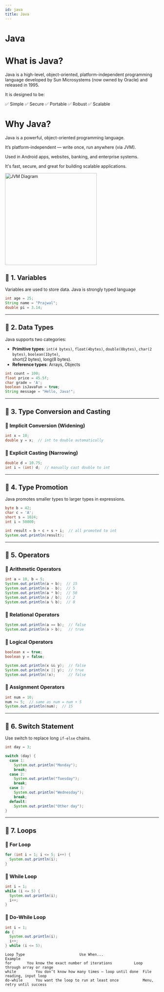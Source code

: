 ```yaml
---
id: java
title: Java
---
```


# Java


# What is Java?
Java is a high-level, object-oriented, platform-independent programming language developed by Sun Microsystems (now owned by Oracle) and released in 1995.

It is designed to be:

✅ Simple
✅ Secure
✅ Portable
✅ Robust
✅ Scalable

# Why Java?
Java is a powerful, object-oriented programming language.

It’s platform-independent — write once, run anywhere (via JVM).

Used in Android apps, websites, banking, and enterprise systems.

It's fast, secure, and great for building scalable applications.


<div style={{ textAlign: 'center' }}>
  <img src="/img/jvm.png" alt="JVM Diagram" width="300" />
</div>




## 📌 1. Variables

Variables are used to store data. Java is strongly typed language

```java
int age = 25;
String name = "Prajwal";
double pi = 3.14;
````

---

## 📌 2. Data Types

Java supports two categories:

* **Primitive types**: `int(4 bytes)`, `float(4bytes)`, `double(8bytes)`, `char(2 bytes)`, `boolean(1byte)`,   
  short(2 bytes), long(8 bytes).
* **Reference types**: Arrays, Objects

```java
int count = 100;
float price = 45.5f;
char grade = 'A';
boolean isJavaFun = true;
String message = "Hello, Java!";
```

---

## 📌 3. Type Conversion and Casting

### 🔹 Implicit Conversion (Widening)

```java
int x = 10;
double y = x;  // int to double automatically
```

### 🔹 Explicit Casting (Narrowing)

```java
double d = 10.75;
int i = (int) d;  // manually cast double to int
```

---

## 📌 4. Type Promotion

Java promotes smaller types to larger types in expressions.

```java
byte b = 42;
char c = 'A';
short s = 1024;
int i = 50000;

int result = b + c + s + i;  // all promoted to int
System.out.println(result);
```

---

## 📌 5. Operators

### 🔹 Arithmetic Operators

```java
int a = 10, b = 5;
System.out.println(a + b);  // 15
System.out.println(a - b);  // 5
System.out.println(a * b);  // 50
System.out.println(a / b);  // 2
System.out.println(a % b);  // 0
```

### 🔹 Relational Operators

```java
System.out.println(a == b);  // false
System.out.println(a > b);   // true
```

### 🔹 Logical Operators

```java
boolean x = true;
boolean y = false;

System.out.println(x && y);  // false
System.out.println(x || y);  // true
System.out.println(!x);      // false
```

### 🔹 Assignment Operators

```java
int num = 10;
num += 5;  // same as num = num + 5
System.out.println(num);  // 15
```

---

## 📌 6. Switch Statement

Use switch to replace long `if-else` chains.

```java
int day = 3;

switch (day) {
  case 1:
    System.out.println("Monday");
    break;
  case 2:
    System.out.println("Tuesday");
    break;
  case 3:
    System.out.println("Wednesday");
    break;
  default:
    System.out.println("Other day");
}
```

---

## 📌 7. Loops

### 🔁 For Loop

```java
for (int i = 1; i <= 5; i++) {
  System.out.println(i);
}
```

### 🔁 While Loop

```java
int i = 1;
while (i <= 5) {
  System.out.println(i);
  i++;
}
```

### 🔁 Do-While Loop

```java
int i = 1;
do {
  System.out.println(i);
  i++;
} while (i <= 5);
 ```
 ```
Loop Type	                      Use When...	                   Example
for	      You know the exact number of iterations	       Loop through array or range
while	      You don’t know how many times — loop until done  File reading, input loop
do-while      You want the loop to run at least once	       Menu, retry until success
```

